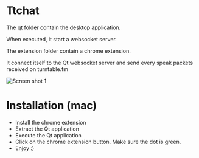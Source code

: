 # Ttchat

The qt folder contain the desktop application.

When executed, it start a websocket server.

The extension folder contain a chrome extension.

It connect itself to the Qt websocket server and send every speak packets received on turntable.fm


![Screen shot 1](/alaingilbert/ttchat/raw/master/img1.png)

# Installation (mac)

- Install the chrome extension
- Extract the Qt application
- Execute the Qt application
- Click on the chrome extension button. Make sure the dot is green.
- Enjoy :)